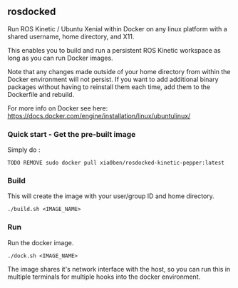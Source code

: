 ## rosdocked

Run ROS Kinetic / Ubuntu Xenial within Docker on any linux platform with a shared username, home directory, and X11.

This enables you to build and run a persistent ROS Kinetic workspace as long as you can run Docker images.

Note that any changes made outside of your home directory from within the Docker environment will not persist. If you want to add additional binary packages without having to reinstall them each time, add them to the Dockerfile and rebuild.

For more info on Docker see here: https://docs.docker.com/engine/installation/linux/ubuntulinux/

### Quick start - Get the pre-built image

Simply do :
```
TODO REMOVE sudo docker pull xia0ben/rosdocked-kinetic-pepper:latest
```

### Build

This will create the image with your user/group ID and home directory.

```
./build.sh <IMAGE_NAME>
```

### Run


Run the docker image.

```
./dock.sh <IMAGE_NAME>
```

The image shares it's network interface with the host, so you can run this in multiple terminals for multiple hooks into the docker environment.
